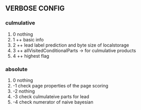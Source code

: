 ## VERBOSE CONFIG
### culmulative
1. 0 nothing
1. 1 ++ basic info
1. 2 ++ lead label prediction and byte size of localstorage
1. 3 ++ allVisitedConditionalParts -> for culmulative products
1. 4 ++ highest flag


### absolute
1. 0 nothing
1. -1 check page properties of the page scoring
1. -2 nothing
1. -3 check culmulateive parts for lead
1. -4 check numerator of naive bayesian